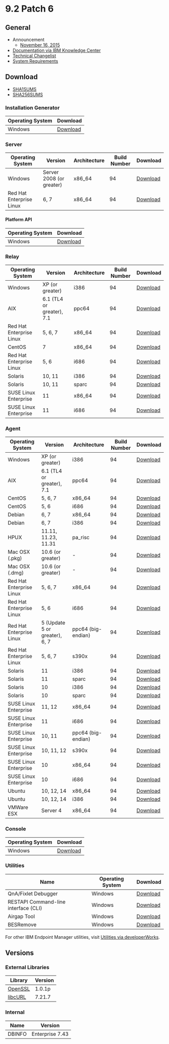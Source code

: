 # 9.2 Patch 6

## General
* Announcement
	* [November 16, 2015](https://bigmail.bigfix.com/pipermail/besadmin-announcements/2015-November/003012.html)
* [Documentation via IBM Knowledge Center](https://www-01.ibm.com/support/knowledgecenter/SS63NW_9.2.0/com.ibm.tivoli.tem.doc_9.2/welcome/IEM92_landing.html)
* [Technical Changelist](https://support.bigfix.com/bes/changes/fullchangelist-92.txt)
* [System Requirements](https://www-01.ibm.com/support/docview.wss?rs=1015&uid=swg21684809)

## Download
* [SHA1SUMS](SHA1SUMS)
* [SHA256SUMS](SHA256SUMS)

### Installation Generator
| Operating System | Download |
| ---------------- | -------- |
| Windows | [Download](http://software.bigfix.com/download/bes/92/BigFix-BES-9.2.6.94.exe) |

### Server
| Operating System | Version | Architecture | Build Number | Download |
| ---------------- | ------- | ------------ | ------------ | -------- |
| Windows | Server 2008 (or greater) | x86_64 | 94 | [Download](http://software.bigfix.com/download/bes/92/BigFix-BES-Server-9.2.6.94.exe) |
| Red Hat Enterprise Linux | 6, 7 | x86_64 | 94 | [Download](http://software.bigfix.com/download/bes/92/ServerInstaller_9.2.6.94-rhe6.x86_64.tgz) |

#### Platform API
| Operating System | Download |
| ---------------- | -------- |
| Windows | [Download](http://software.bigfix.com/download/bes/92/BigFix-BES-ServerAPI-9.2.6.94.exe) |

### Relay
| Operating System | Version | Architecture | Build Number | Download |
| ---------------- | ------- | ------------ | ------------ | -------- |
| Windows | XP (or greater) | i386 | 94 | [Download](http://software.bigfix.com/download/bes/92/BigFix-BES-Relay-9.2.6.94.exe) |
| AIX | 6.1 (TL4 or greater), 7.1 | ppc64 | 94 | [Download](http://software.bigfix.com/download/bes/92/BESRelay-9.2.6.94.ppc64_aix61.pkg) |
| Red Hat Enterprise Linux | 5, 6, 7 | x86_64 | 94 | [Download](http://software.bigfix.com/download/bes/92/BESRelay-9.2.6.94-rhe5.x86_64.rpm) |
| CentOS | 7 | x86_64 | 94 | [Download](http://software.bigfix.com/download/bes/92/BESRelay-9.2.6.94-rhe5.x86_64.rpm) |
| Red Hat Enterprise Linux | 5, 6 | i686 | 94 | [Download](http://software.bigfix.com/download/bes/92/BESRelay-9.2.6.94-rhe5.i686.rpm) |
| Solaris | 10, 11 | i386 | 94 | [Download](http://software.bigfix.com/download/bes/92/BESRelay-9.2.6.94.x86_sol10.pkg) |
| Solaris | 10, 11 | sparc | 94 | [Download](http://software.bigfix.com/download/bes/92/BESRelay-9.2.6.94.sparc_sol10.pkg) |
| SUSE Linux Enterprise | 11 | x86_64 | 94 | [Download](http://software.bigfix.com/download/bes/92/BESRelay-9.2.6.94-sle11.x86_64.rpm) |
| SUSE Linux Enterprise | 11 | i686 | 94 | [Download](http://software.bigfix.com/download/bes/92/BESRelay-9.2.6.94-sle11.i686.rpm) |

### Agent
| Operating System | Version | Architecture | Build Number | Download |
| ---------------- | ------- | ------------ | ------------ | -------- |
| Windows | XP (or greater) | i386 | 94 | [Download](http://software.bigfix.com/download/bes/92/BigFix-BES-Client-9.2.6.94.exe) |
| AIX | 6.1 (TL4 or greater), 7.1 | ppc64 | 94 | [Download](http://software.bigfix.com/download/bes/92/BESAgent-9.2.6.94.ppc64_aix61.pkg) |
| CentOS | 5, 6, 7 | x86_64 | 94 | [Download](http://software.bigfix.com/download/bes/92/BESAgent-9.2.6.94-rhe5.x86_64.rpm) |
| CentOS | 5, 6 | i686 | 94 | [Download](http://software.bigfix.com/download/bes/92/BESAgent-9.2.6.94-rhe5.i686.rpm) |
| Debian | 6, 7 | x86_64 | 94 | [Download](http://software.bigfix.com/download/bes/92/BESAgent-9.2.6.94-debian6.amd64.deb) |
| Debian | 6, 7 | i386 | 94 | [Download](http://software.bigfix.com/download/bes/92/BESAgent-9.2.6.94-debian6.i386.deb) |
| HPUX | 11.11, 11.23, 11.31 | pa_risc | 94 | [Download](http://software.bigfix.com/download/bes/92/BESAgent-9.2.6.94.pa_risc_hpux1111.depot) |
| Mac OSX (.pkg)| 10.6 (or greater) | - | 94 | [Download](http://software.bigfix.com/download/bes/92/BESAgent-9.2.6.94-BigFix_MacOSX10.6.pkg) |
| Mac OSX (.dmg)| 10.6 (or greater) | - | 94 | [Download](http://software.bigfix.com/download/bes/92/BESAgent-9.2.6.94-BigFix_MacOSX10.6.dmg) |
| Red Hat Enterprise Linux | 5, 6, 7 | x86_64 | 94 | [Download](http://software.bigfix.com/download/bes/92/BESAgent-9.2.6.94-rhe5.x86_64.rpm) |
| Red Hat Enterprise Linux | 5, 6 | i686 | 94 | [Download](http://software.bigfix.com/download/bes/92/BESAgent-9.2.6.94-rhe5.i686.rpm) |
| Red Hat Enterprise Linux | 5 (Update 5 or greater), 6, 7 | ppc64 (big-endian) | 94 | [Download](http://software.bigfix.com/download/bes/92/BESAgent-9.2.6.94-rhe5.ppc64.rpm) |
| Red Hat Enterprise Linux | 5, 6, 7 | s390x | 94 | [Download](http://software.bigfix.com/download/bes/92/BESAgent-9.2.6.94-rhe5.s390x.rpm) |
| Solaris | 11 | i386 | 94 | [Download](http://software.bigfix.com/download/bes/92/BESAgent-9.2.6.94.x86_sol11.pkg) |
| Solaris | 11 | sparc | 94 | [Download](http://software.bigfix.com/download/bes/92/BESAgent-9.2.6.94.sparc_sol11.pkg) |
| Solaris | 10 | i386 | 94 | [Download](http://software.bigfix.com/download/bes/92/BESAgent-9.2.6.94.x86_sol10.pkg) |
| Solaris | 10 | sparc | 94 | [Download](http://software.bigfix.com/download/bes/92/BESAgent-9.2.6.94.sparc_sol10.pkg) |
| SUSE Linux Enterprise | 11, 12 | x86_64 | 94 | [Download](http://software.bigfix.com/download/bes/92/BESAgent-9.2.6.94-sle11.x86_64.rpm) |
| SUSE Linux Enterprise | 11 | i686 | 94 | [Download](http://software.bigfix.com/download/bes/92/BESAgent-9.2.6.94-sle11.i686.rpm) |
| SUSE Linux Enterprise | 10, 11 | ppc64 (big-endian) | 94 | [Download](http://software.bigfix.com/download/bes/92/BESAgent-9.2.6.94-sle10.ppc64.rpm) |
| SUSE Linux Enterprise | 10, 11, 12 | s390x | 94 | [Download](http://software.bigfix.com/download/bes/92/BESAgent-9.2.6.94-sle10.s390x.rpm) |
| SUSE Linux Enterprise | 10 | x86_64 | 94 | [Download](http://software.bigfix.com/download/bes/92/BESAgent-9.2.6.94-sle9.x86_64.rpm) |
| SUSE Linux Enterprise | 10 | i686 | 94 | [Download](http://software.bigfix.com/download/bes/92/BESAgent-9.2.6.94-sle10.i686.rpm) |
| Ubuntu | 10, 12, 14 | x86_64 | 94 | [Download](http://software.bigfix.com/download/bes/92/BESAgent-9.2.6.94-ubuntu10.amd64.deb) |
| Ubuntu | 10, 12, 14 | i386 | 94 | [Download](http://software.bigfix.com/download/bes/92/BESAgent-9.2.6.94-ubuntu10.i386.deb) | 
| VMWare ESX | Server 4 | x86_64 | 94 | [Download](http://software.bigfix.com/download/bes/92/BESAgent-9.2.6.94-rhe5.x86_64.rpm) |

### Console
| Operating System | Download |
| ---------------- | -------- |
| Windows | [Download](http://software.bigfix.com/download/bes/92/BigFix-BES-Console-9.2.6.94.exe) |

### Utilities
| Name | Operating System | Download |
| ---- | ---------------- | -------- |
| QnA/Fixlet Debugger | Windows | [Download](http://software.bigfix.com/download/bes/92/util/QNA9.2.6.94.zip) |
| RESTAPI Command-line interface (CLI) | Windows | [Download](http://software.bigfix.com/download/bes/92/util/CLI9.2.6.94.zip) |
| Airgap Tool | Windows | [Download](http://software.bigfix.com/download/bes/92/util/AirgapTool9.2.6.94.zip) |
| BESRemove | Windows | [Download](http://software.bigfix.com/download/bes/92/util/BESRemove9.2.6.94.exe) |

For other IBM Endpoint Manager utilities, visit [Utilities via developerWorks](https://www.ibm.com/developerworks/community/wikis/home?lang=en#!/wiki/Tivoli%20Endpoint%20Manager/page/Utilities).

## Versions

### External Libraries
| Library | Version |
| ------- | ------- |
| [OpenSSL](https://www.openssl.org) | 1.0.1p |
| [libcURL](http://curl.haxx.se/libcurl/) | 7.21.7 |

### Internal
| Name | Version |
| ---- | ------- |
| DBINFO | Enterprise 7.43 |
